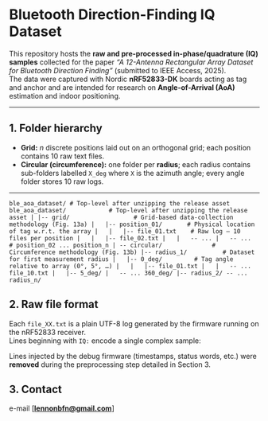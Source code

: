 # Bluetooth Direction-Finding IQ Dataset

This repository hosts the **raw and pre-processed in-phase/quadrature (IQ) samples** collected for the paper *“A 12-Antenna Rectangular Array Dataset for Bluetooth Direction Finding”* (submitted to IEEE Access, 2025).  
The data were captured with Nordic **nRF52833-DK** boards acting as tag and anchor and are intended for research on **Angle-of-Arrival (AoA)** estimation and indoor positioning.

---

## 1. Folder hierarchy


- **Grid:** *n* discrete positions laid out on an orthogonal grid; each position contains 10 raw text files.  
- **Circular (circumference):** one folder per **radius**; each radius contains sub-folders labelled `X_deg` where `X` is the azimuth angle; every angle folder stores 10 raw logs.

---

`ble_aoa_dataset/ # Top-level after unzipping the release asset
ble_aoa_dataset/            # Top-level after unzipping the release asset
|
|-- grid/                  # Grid-based data-collection methodology (Fig. 13a)
|   |-- position_01/       # Physical location of tag w.r.t. the array
|   |   |-- file_01.txt    # Raw log – 10 files per position
|   |   |-- file_02.txt
|   |   -- ...
|   -- ...                # position_02 ... position_n
|
-- circular/              # Circumference methodology (Fig. 13b)
    |-- radius_1/          # Dataset for first measurement radius
    |   |-- 0_deg/         # Tag angle relative to array (0°, 5°, …)
    |   |   |-- file_01.txt
    |   |   -- ... file_10.txt
    |   |-- 5_deg/
    |   -- ... 360_deg/
    |-- radius_2/
    -- ... radius_n/
`
## 2. Raw file format

Each `file_XX.txt` is a plain UTF-8 log generated by the firmware running on the nRF52833 receiver.  
Lines beginning with `IQ:` encode a single complex sample:


Lines injected by the debug firmware (timestamps, status words, etc.) were **removed** during the preprocessing step detailed in Section 3.


## 3. Contact

e-mail [**lennonbfn@gmail.com**]



